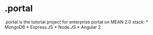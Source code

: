 # .portal

.portal is the tutorial project for enterprise portal on MEAN 2.0 stack:
    * MongoDB
    * Express.JS
    * Node.JS
    * Angular 2